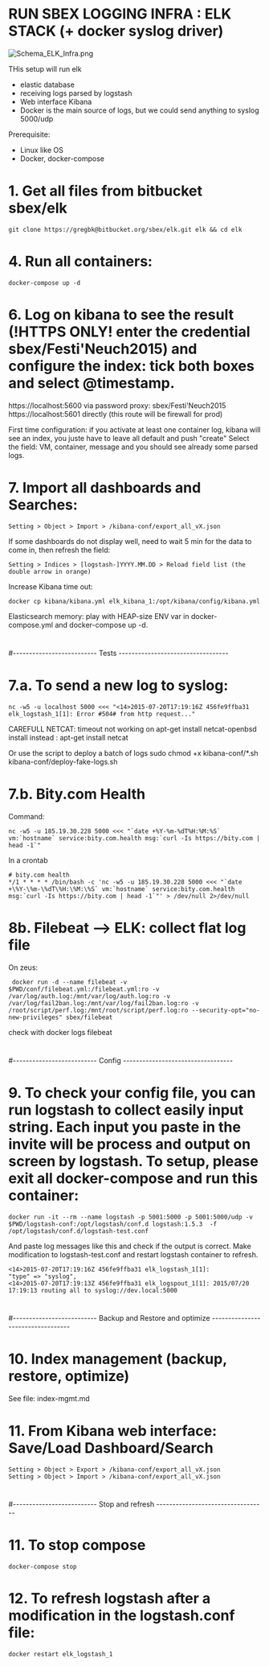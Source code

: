 # RUN SBEX LOGGING INFRA : ELK STACK (+ docker syslog driver)

![Schema_ELK_Infra.png](https://bitbucket.org/sbex/elk/raw/master/Schema_ELK_Infra.png)

THis setup will run elk
- elastic database
- receiving logs parsed by logstash
- Web interface Kibana
- Docker is the main source of logs, but we could send anything to syslog 5000/udp

Prerequisite:
- Linux like OS
- Docker, docker-compose

# 1. Get all files from bitbucket sbex/elk
    git clone https://gregbk@bitbucket.org/sbex/elk.git elk && cd elk

# 4. Run all containers: 
    docker-compose up -d

# 6. Log on kibana to see the result (!HTTPS ONLY! enter the credential sbex/Festi'Neuch2015) and configure the index: tick both boxes and select @timestamp.
https://localhost:5600 via password proxy: sbex/Festi'Neuch2015
https://localhost:5601 directly (this route will be firewall for prod)

First time configuration: if you activate at least one container log, kibana will see an index, you juste have to leave all default and push "create" 
Select the field: VM, container, message and you should see already some parsed logs.

# 7. Import all dashboards and Searches: 
    Setting > Object > Import > /kibana-conf/export_all_vX.json

If some dashboards do not display well, need to wait 5 min for the data to come in, then refresh the field:

    Setting > Indices > [logstash-]YYYY.MM.DD > Reload field list (the double arrow in orange)

Increase Kibana time out:

    docker cp kibana/kibana.yml elk_kibana_1:/opt/kibana/config/kibana.yml

Elasticsearch memory: play with HEAP-size ENV var in docker-compose.yml and docker-compose up -d.

#
#-------------------------- Tests  ----------------------------------


# 7.a. To send a new log to syslog:
    nc -w5 -u localhost 5000 <<< "<14>2015-07-20T17:19:16Z 456fe9ffba31 elk_logstash_1[1]: Error #504# from http request..."  

CAREFULL NETCAT: timeout not working on apt-get install netcat-openbsd
install instead : apt-get install netcat

Or use the script to deploy a batch of logs
    sudo chmod +x kibana-conf/*.sh
    kibana-conf/deploy-fake-logs.sh

# 7.b. Bity.com Health

Command:
    
    nc -w5 -u 185.19.30.228 5000 <<< "`date +%Y-%m-%dT%H:%M:%S` vm:`hostname` service:bity.com.health msg:`curl -Is https://bity.com | head -1`"

In a crontab

    # bity.com health
    */1 * * * * /bin/bash -c 'nc -w5 -u 185.19.30.228 5000 <<< "`date +\%Y-\%m-\%dT\%H:\%M:\%S` vm:`hostname` service:bity.com.health msg:`curl -Is https://bity.com | head -1`"' > /dev/null 2>/dev/null


# 8b. Filebeat --> ELK: collect flat log file

On zeus:

     docker run -d --name filebeat -v $PWD/conf/filebeat.yml:/filebeat.yml:ro -v /var/log/auth.log:/mnt/var/log/auth.log:ro -v /var/log/fail2ban.log:/mnt/var/log/fail2ban.log:ro -v /root/script/perf.log:/mnt/root/script/perf.log:ro --security-opt="no-new-privileges" sbex/filebeat

check with
    docker logs filebeat 


#
#-------------------------- Config  ----------------------------------

# 9. To check your config file, you can run logstash to collect easily input string. Each input you paste in the invite will be process and output on screen by logstash. To setup, please exit all docker-compose and run this container: 
  
    docker run -it --rm --name logstash -p 5001:5000 -p 5001:5000/udp -v $PWD/logstash-conf:/opt/logstash/conf.d logstash:1.5.3  -f /opt/logstash/conf.d/logstash-test.conf
  
And paste log messages like this and check if the output is correct. Make modification to logstash-test.conf and restart logstash container to refresh.

    <14>2015-07-20T17:19:16Z 456fe9ffba31 elk_logstash_1[1]:                     "type" => "syslog",
    <14>2015-07-20T17:19:13Z 456fe9ffba31 elk_logspout_1[1]: 2015/07/20 17:19:13 routing all to syslog://dev.local:5000

#
#-------------------------- Backup and Restore and optimize ----------------------------------

# 10. Index management (backup, restore, optimize)

See file: index-mgmt.md

# 11. From Kibana web interface: Save/Load Dashboard/Search

    Setting > Object > Export > /kibana-conf/export_all_vX.json
    Setting > Object > Import > /kibana-conf/export_all_vX.json
#
#-------------------------- Stop and refresh ----------------------------------
# 11. To stop compose
    docker-compose stop

# 12. To refresh logstash after a modification in the logstash.conf file:
    docker restart elk_logstash_1

